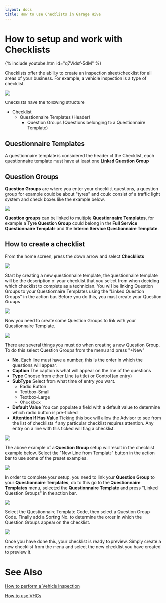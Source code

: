 ```yaml
---
layout: docs
title: How to use Checklists in Garage Hive
---
```

# How to setup and work with Checklists

{% include youtube.html id="q7Vidsf-5dM" %}

Checklists offer the ability to create an inspection sheet/checklist for all areas of your business. For example, a vehicle inspection is a type of checklist. 

![](media/garagehive-checklists-example.png)

Checklists have the following structure 

* Checklist
    * Questionnaire Templates (Header)
        * Question Groups (Questions belonging to a Questionnaire Template)

## Questionnaire Templates

A questionnaire template is considered the header of the Checklist, each questionnaire template must have at least one **Linked Question Group**

## Question Groups

**Question Groups** are where you enter your checklist questions, a question group for example could be about "tyres" and could consist of a traffic light system and check boxes like the example below. 

![](media/garagehive-checklists-group-example.png)

**Question groups** can be linked to multiple **Questionnaire Templates**, for example a **Tyre Question Group** could belong in the **Full Service Questionnaire Template** and the **Interim Service Questionnaire Template**. 

## How to create a checklist

From the home screen, press the down arrow and select **Checklists**

![](media/garagehive-checklists-how-to-create-menu.png)

Start by creating a new questionnaire template, the questionnaire template will be the description of your checklist that you select from when deciding which checklist to complete as a technician. You will be linking Question Groups to your Questionnaire Templates using the "Linked Question Groups" in the action bar. Before you do this, you must create your Question Groups

![](media/garagehive-checklists-questionnaire-templates.png)

Now you need to create some Question Groups to link with your Questionnaire Template. 

![](media/garagehive-checklists-questiongroups.png)

There are several things you must do when creating a new Question Group. To do this select Question Groups from the menu and press "+New" 

* **No.** Each line must have a number, this is the order in which the questions will appear. 
* **Caption** The caption is what will appear on the line of the questions
* **Type** Choose from either Line (a title) or Control (an entry)
* **SubType** Select from what time of entry you want.
     * Radio Button
     * Textbox-Small
     * Textbox-Large
     * Checkbox
* **Default Value** You can populate a field with a default value to determine which radio button is pre-ticked
* **Attention If Has Value** Ticking this box will allow the Advisor to see from the list of checklists if any particular checklist requires attention. Any entry on a line with this ticked will flag a checklist. 

![](media/garagehive-checklists-example-setup.png)

The above example of a **Question Group** setup will result in the checklist example below. Select the "New Line from Template" button in the action bar to use some of the preset examples. 

![](media/garagehive-checklists-setup-questions.png)

In order to complete your setup, you need to link your **Question Group** to your **Questionnaire Templates**, do to this go to the **Questionnaire Templates** menu, selected the **Questionnaire Template** and press "Linked Question Groups" in the action bar. 

![](media/garagehive-checklists-questionnaire-templates-linked-groups.png)

Select the Questionnaire Template Code, then select a Question Group Code. Finally add a Sorting No. to determine the order in which the Question Groups appear on the checklist. 

![](media/garagehive-checklists-questionary-template-question-groups.png)

Once you have done this, your checklist is ready to preview. Simply create a new checklist from the menu and select the new checklist you have created to preview it. 

# See Also
[How to perform a Vehicle Inspection](https://docs.garagehive.co.uk/docs/garagehive-technicians-vehicle-inspections.html "How to perform a Vehicle Inspection")

[How to use VHCs](https://docs.garagehive.co.uk/docs/garagehive-VHC.html "How to use VHCs")